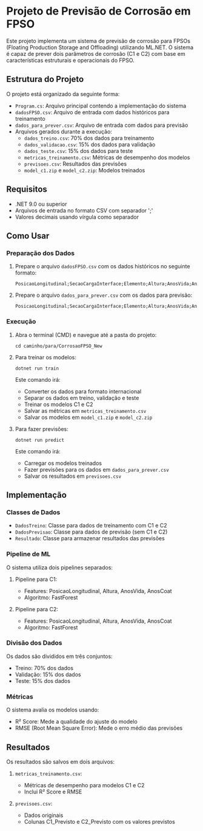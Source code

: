 # Projeto de Previsão de Corrosão em FPSO

Este projeto implementa um sistema de previsão de corrosão para FPSOs (Floating Production Storage and Offloading) utilizando ML.NET. O sistema é capaz de prever dois parâmetros de corrosão (C1 e C2) com base em características estruturais e operacionais do FPSO.

## Estrutura do Projeto

O projeto está organizado da seguinte forma:

- `Program.cs`: Arquivo principal contendo a implementação do sistema
- `dadosFPSO.csv`: Arquivo de entrada com dados históricos para treinamento
- `dados_para_prever.csv`: Arquivo de entrada com dados para previsão
- Arquivos gerados durante a execução:
  - `dados_treino.csv`: 70% dos dados para treinamento
  - `dados_validacao.csv`: 15% dos dados para validação
  - `dados_teste.csv`: 15% dos dados para teste
  - `metricas_treinamento.csv`: Métricas de desempenho dos modelos
  - `previsoes.csv`: Resultados das previsões
  - `model_c1.zip` e `model_c2.zip`: Modelos treinados

## Requisitos

- .NET 9.0 ou superior
- Arquivos de entrada no formato CSV com separador ';'
- Valores decimais usando vírgula como separador

## Como Usar

### Preparação dos Dados

1. Prepare o arquivo `dadosFPSO.csv` com os dados históricos no seguinte formato:
   ```
   PosicaoLongitudinal;SecaoCargaInterface;Elemento;Altura;AnosVida;AnosCoat;Flag;C1;C2
   ```

2. Prepare o arquivo `dados_para_prever.csv` com os dados para previsão:
   ```
   PosicaoLongitudinal;SecaoCargaInterface;Elemento;Altura;AnosVida;AnosCoat;Flag
   ```

### Execução

1. Abra o terminal (CMD) e navegue até a pasta do projeto:
   ```
   cd caminho/para/CorrosaoFPSO_New
   ```

2. Para treinar os modelos:
   ```
   dotnet run train
   ```
   Este comando irá:
   - Converter os dados para formato internacional
   - Separar os dados em treino, validação e teste
   - Treinar os modelos C1 e C2
   - Salvar as métricas em `metricas_treinamento.csv`
   - Salvar os modelos em `model_c1.zip` e `model_c2.zip`

3. Para fazer previsões:
   ```
   dotnet run predict
   ```
   Este comando irá:
   - Carregar os modelos treinados
   - Fazer previsões para os dados em `dados_para_prever.csv`
   - Salvar os resultados em `previsoes.csv`

## Implementação

### Classes de Dados

- `DadosTreino`: Classe para dados de treinamento com C1 e C2
- `DadosPrevisao`: Classe para dados de previsão (sem C1 e C2)
- `Resultado`: Classe para armazenar resultados das previsões

### Pipeline de ML

O sistema utiliza dois pipelines separados:

1. Pipeline para C1:
   - Features: PosicaoLongitudinal, Altura, AnosVida, AnosCoat
   - Algoritmo: FastForest

2. Pipeline para C2:
   - Features: PosicaoLongitudinal, Altura, AnosVida, AnosCoat
   - Algoritmo: FastForest

### Divisão dos Dados

Os dados são divididos em três conjuntos:
- Treino: 70% dos dados
- Validação: 15% dos dados
- Teste: 15% dos dados

### Métricas

O sistema avalia os modelos usando:
- R² Score: Mede a qualidade do ajuste do modelo
- RMSE (Root Mean Square Error): Mede o erro médio das previsões

## Resultados

Os resultados são salvos em dois arquivos:

1. `metricas_treinamento.csv`:
   - Métricas de desempenho para modelos C1 e C2
   - Inclui R² Score e RMSE

2. `previsoes.csv`:
   - Dados originais
   - Colunas C1_Previsto e C2_Previsto com os valores previstos 